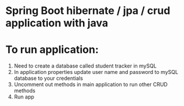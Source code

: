 # Spring Boot hibernate / jpa / crud application with java
# To run application:
1) Need to create a database called student tracker in mySQL
2) In application properties update user name and password to mySQL database to your credentials
3) Uncomment out methods in main application to run other CRUD methods
4) Run app
